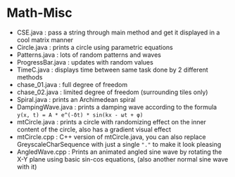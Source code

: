 # Math-Misc

- CSE.java : pass a string through main method and get it displayed in a cool matrix manner
- Circle.java : prints a circle using parametric equations
- Patterns.java : lots of random patterns and waves
- ProgressBar.java : updates with random values
- TimeC.java : displays time between same task done by 2 different methods
- chase_01.java : full degree of freedom
- chase_02.java : limited degree of freedom (surrounding tiles only)
- Spiral.java : prints an Archimedean spiral
- DampingWave.java : prints a damping wave according to the formula `y(x, t) = A * e^(-δt) * sin(kx - ωt + φ)`
- mtCircle.java : prints a circle with randomizing effect on the inner content of the circle, also has a gradient visual effect
- mtCircle.cpp : C++ version of mtCircle.java, you can also replace GreyscaleCharSequence with just a single `"."` to make it look pleasing
- AngledWave.cpp : Prints an animated angled sine wave by rotating the X-Y plane using basic sin-cos equations, (also another normal sine wave with it)
